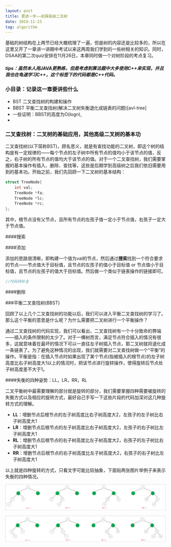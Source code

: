 ```yaml
---
layout: post
title: 更进一步——初探高级二叉树
date: 2019-11-23
tag: algorithm
---
```


基础的树结构在上两节已经大概梳理了一遍，但是树的内容还是比较多的，所以在这里又开了一章讲一讲期中考试以来这两周我们学到的一些树相关的知识。同时，DSAA的第二次quiz安排在11月26日，本章同时做一个对树阶段的考点复习。

##### tips：虽然本人用JAVA更熟练，但是考虑到算法题中大多使用C++来实现，并且我也在龟速学习C++，这个标签下的代码都是C++代码。

### 小目录：记录这一章要讲些什么
 
* BST 二叉查找树的构建和操作
* BBST 平衡二叉查找树(解决二叉树失衡退化成链表的问题)[avl-tree]
* 一些证明：BBST的高度为O(logn),
* 

### 二叉查找树：二叉树的基础应用，其他高级二叉树的基本功

二叉查找树(以下简称BST)，顾名思义，就是有查找功能的二叉树，即这个树的结构是有一定规律的——每个节点的左子树中所有节点的值均小于该节点的值，反之，右子树的所有节点的值均大于该节点的值。对于一个二叉查找树，我们需要掌握的基本操作有插入、删除、查找等，这些是后期学到高级树之后我们依旧需要用到的基本功。开始之前，我们先回顾一下二叉树的基本结构：

```cpp
struct TreeNode{
    int val;
    TreeNode *fa;
    TreeNode *lc;
    TreeNode *rc;
};
```

其中，根节点没有父节点，且所有节点的左孩子值一定小于节点值，右孩子一定大于节点值。

####搜索

####添加

添加的思路很清晰，即构建一个值为val的节点，然后通过**搜索**找到一个符合要求的节点——节点值大于目标值，且节点的左孩子的值小于目标值 or 节点值小于目标值，且节点的左孩子的值大于目标值。然后做一个类似于链表操作的链接即可。

```cpp
//代码待补全
```

####删除


###平衡二叉查找树(BBST)

回顾了以上几个二叉查找树的功能以后，我们可以进入平衡二叉查找树的学习了。那么这个平衡的意思是什么呢？为什么需要把二叉树进行一个平衡操作？

通过二叉查找树的代码实现，我们可以看出，二叉查找树有一个十分致命的弊端——插入的条件限制的太少了。对于一棵树而言，满足节点符合插入的情况有很多，这就意味着在最坏的情况下可以一直往左子树插入节点，那二叉树就将退化成一条链表了。为了避免这种情况的出现，我们就需要对二叉查找树做一个“平衡”的操作。平衡是指：在插入节点时如果出现了某个节点(指被插入的根节点)的左子树高度比右子树高度大1以上的情况时，把该节点进行旋转操作，使得旋转后节点处子树高度差不大于1。

####失衡的四种姿势：LL，LR，RR，RL

二叉平衡树中最需要理解的部分就是旋转的部分，我们需要掌握四种需要被旋转的失衡方式以及相应的旋转方式，最好自己手写一下这些片段的代码加深对这几种旋转方式的理解。

* **LL**：增删节点后根节点的左子树高度比右子树高度大2，左孩子的左子树比右子树高度大1
* **LR**：增删节点后根节点的左子树高度比右子树高度大2，左孩子的右子树比左子树高度大1
* **RL**：增删节点后根节点的右子树高度比左子树高度大2，右孩子的左子树比右子树高度大1
* **RR**：增删节点后根节点的右子树高度比左子树高度大2，右孩子的右子树比左子树高度大1

以上就是四种旋转的方式，只看文字可能比较抽象，下面贴两张图片举例子来表示失衡的四种情况。

![avatar](images\posts_images\2019-11-24-AdvanceTree\lostBalance1.jpg)

![avatar](images\posts_images\2019-11-24-AdvanceTree\lostBalance2.jpg)